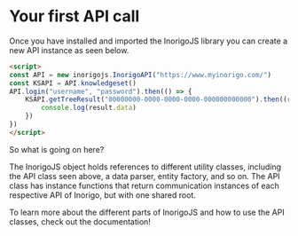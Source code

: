# Your first API call
Once you have installed and imported the InorigoJS library you can create a new API instance as seen below.

```html
<script>
const API = new inorigojs.InorigoAPI("https://www.myinorigo.com/")
const KSAPI = API.knowledgeset()
API.login("username", "password").then(() => {
    KSAPI.getTreeResult("00000000-0000-0000-0000-000000000000").then((result) => {
        console.log(result.data)
    })
})
</script>
```

So what is going on here?

The InorigoJS object holds references to different utility classes, including the API class seen above, a data parser, entity factory, and so on. The API class has instance functions that return communication instances of each respective API of Inorigo, but with one shared root.

To learn more about the different parts of InorigoJS and how to use the API classes, check out the documentation!